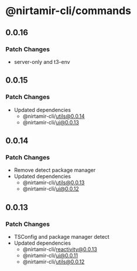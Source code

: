 # @nirtamir-cli/commands

## 0.0.16

### Patch Changes

- server-only and t3-env

## 0.0.15

### Patch Changes

- Updated dependencies
  - @nirtamir-cli/utils@0.0.14
  - @nirtamir-cli/ui@0.0.13

## 0.0.14

### Patch Changes

- Remove detect package manager
- Updated dependencies
  - @nirtamir-cli/utils@0.0.13
  - @nirtamir-cli/ui@0.0.12

## 0.0.13

### Patch Changes

- TSConfig and package manager detect
- Updated dependencies
  - @nirtamir-cli/reactivity@0.0.13
  - @nirtamir-cli/ui@0.0.11
  - @nirtamir-cli/utils@0.0.12
